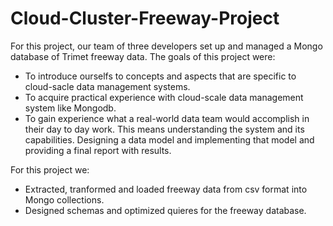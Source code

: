 # Cloud-Cluster-Freeway-Project
For this project, our team of three developers set up and managed a Mongo database of Trimet freeway data.
The goals of this project were:
- To introduce ourselfs to concepts and aspects that are specific to cloud-sacle data management systems.
- To acquire practical experience with cloud-scale data management system like Mongodb.
- To gain experience what a real-world data team would accomplish in their day to day work. This means understanding the system and its capabilities. Designing a data model and implementing that model and providing a final report with results.

For this project we:
- Extracted, tranformed and loaded freeway data from csv format into Mongo collections.
- Designed schemas and optimized quieres for the freeway database.
